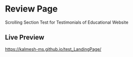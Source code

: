 # Review Page
Scrolling Section Test for Testimonials of Educational Website

## Live Preview
https://kalmesh-ms.github.io/test_LandingPage/
